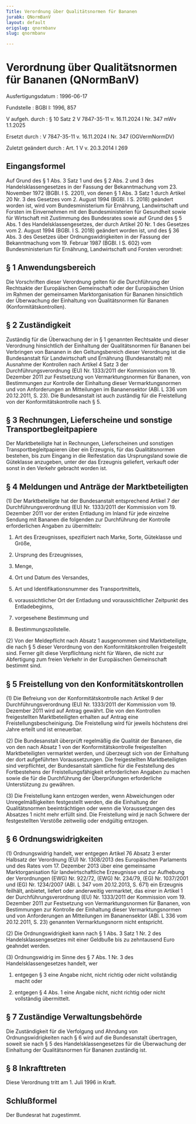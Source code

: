 ```yaml
---
Title: Verordnung über Qualitätsnormen für Bananen
jurabk: QNormBanV
layout: default
origslug: qnormbanv
slug: qnormbanv

---
```


# Verordnung über Qualitätsnormen für Bananen (QNormBanV)

Ausfertigungsdatum
:   1996-06-17

Fundstelle
:   BGBl I: 1996, 857

V aufgeh. durch
:   § 10 Satz 2 V 7847-35-11 v. 16.11.2024 I Nr. 347 mWv 1.1.2025

Ersetzt durch
:   V 7847-35-11 v. 16.11.2024 I Nr. 347 (OGVermNormDV)

Zuletzt geändert durch
:   Art. 1 V v. 20.3.2014 I 269


## Eingangsformel

Auf Grund des § 1 Abs. 3 Satz 1 und des § 2 Abs. 2 und 3 des Handelsklassengesetzes in der Fassung der Bekanntmachung vom 23. November 1972 (BGBl. I S. 2201), von denen § 1 Abs. 3 Satz 1 durch Artikel 20 Nr. 3 des Gesetzes vom 2. August 1994 (BGBl. I S. 2018) geändert worden ist, wird vom Bundesministerium für Ernährung, Landwirtschaft und Forsten im Einvernehmen mit den Bundesministerien für Gesundheit sowie für Wirtschaft mit Zustimmung des Bundesrates sowie auf Grund des § 5 Abs. 1 des Handelsklassengesetzes, der durch Artikel 20 Nr. 1 des Gesetzes vom 2. August 1994 (BGBl. I S. 2018) geändert worden ist, und des § 36 Abs. 3 des Gesetzes über Ordnungswidrigkeiten in der Fassung der Bekanntmachung vom 19. Februar 1987 (BGBl. I S. 602) vom Bundesministerium für Ernährung, Landwirtschaft und Forsten verordnet:


## § 1 Anwendungsbereich

Die Vorschriften dieser Verordnung gelten für die Durchführung der Rechtsakte der Europäischen Gemeinschaft oder der Europäischen Union im Rahmen der gemeinsamen Marktorganisation für Bananen hinsichtlich der Überwachung der Einhaltung von Qualitätsnormen für Bananen (Konformitätskontrollen).


## § 2 Zuständigkeit

Zuständig für die Überwachung der in § 1 genannten Rechtsakte und dieser Verordnung hinsichtlich der Einhaltung der Qualitätsnormen für Bananen bei Verbringen von Bananen in den Geltungsbereich dieser Verordnung ist die Bundesanstalt für Landwirtschaft und Ernährung (Bundesanstalt) mit Ausnahme der Kontrollen nach Artikel 4 Satz 3 der Durchführungsverordnung (EU) Nr. 1333/2011 der Kommission vom 19. Dezember 2011 zur Festsetzung von Vermarktungsnormen für Bananen, von Bestimmungen zur Kontrolle der Einhaltung dieser Vermarktungsnormen und von Anforderungen an Mitteilungen im Bananensektor (ABl. L 336 vom 20.12.2011, S. 23). Die Bundesanstalt ist auch zuständig für die Freistellung von der Konformitätskontrolle nach § 5.


## § 3 Rechnungen, Lieferscheine und sonstige Transportbegleitpapiere

Der Marktbeteiligte hat in Rechnungen, Lieferscheinen und sonstigen Transportbegleitpapieren über ein Erzeugnis, für das Qualitätsnormen bestehen, bis zum Eingang in die Reifestation das Ursprungsland sowie die Güteklasse anzugeben, unter der das Erzeugnis geliefert, verkauft oder sonst in den Verkehr gebracht worden ist.


## § 4 Meldungen und Anträge der Marktbeteiligten

(1) Der Marktbeteiligte hat der Bundesanstalt entsprechend Artikel 7 der Durchführungsverordnung (EU) Nr. 1333/2011 der Kommission vom 19. Dezember 2011 vor der ersten Entladung im Inland für jede einzelne Sendung mit Bananen die folgenden zur Durchführung der Kontrolle erforderlichen Angaben zu übermitteln:

1.  Art des Erzeugnisses, spezifiziert nach Marke, Sorte, Güteklasse und Größe,


2.  Ursprung des Erzeugnisses,


3.  Menge,


4.  Ort und Datum des Versandes,


5.  Art und Identifikationsnummer des Transportmittels,


6.  voraussichtlicher Ort der Entladung und voraussichtlicher Zeitpunkt des Entladebeginns,


7.  vorgesehene Bestimmung und


8.  Bestimmungszollstelle.




(2) Von der Meldepflicht nach Absatz 1 ausgenommen sind Marktbeteiligte, die nach § 5 dieser Verordnung von den Konformitätskontrollen freigestellt sind. Ferner gilt diese Verpflichtung nicht für Waren, die nicht zur Abfertigung zum freien Verkehr in der Europäischen Gemeinschaft bestimmt sind.


## § 5 Freistellung von den Konformitätskontrollen

(1) Die Befreiung von der Konformitätskontrolle nach Artikel 9 der Durchführungsverordnung (EU) Nr. 1333/2011 der Kommission vom 19. Dezember 2011 wird auf Antrag gewährt. Die von den Kontrollen freigestellten Marktbeteiligten erhalten auf Antrag eine Freistellungsbescheinigung. Die Freistellung wird für jeweils höchstens drei Jahre erteilt und ist erneuerbar.

(2) Die Bundesanstalt überprüft regelmäßig die Qualität der Bananen, die von den nach Absatz 1 von der Konformitätskontrolle freigestellten Marktbeteiligten vermarktet werden, und überzeugt sich von der Einhaltung der dort aufgeführten Voraussetzungen. Die freigestellten Marktbeteiligten sind verpflichtet, der Bundesanstalt sämtliche für die Feststellung des Fortbestehens der Freistellungsfähigkeit erforderlichen Angaben zu machen sowie die für die Durchführung der Überprüfungen erforderliche Unterstützung zu gewähren.

(3) Die Freistellung kann entzogen werden, wenn Abweichungen oder Unregelmäßigkeiten festgestellt werden, die die Einhaltung der Qualitätsnormen beeinträchtigen oder wenn die Voraussetzungen des Absatzes 1 nicht mehr erfüllt sind. Die Freistellung wird je nach Schwere der festgestellten Verstöße zeitweilig oder endgültig entzogen.


## § 6 Ordnungswidrigkeiten

(1) Ordnungswidrig handelt, wer entgegen Artikel 76 Absatz 3 erster Halbsatz der Verordnung (EU) Nr. 1308/2013 des Europäischen Parlaments und des Rates vom 17. Dezember 2013 über eine gemeinsame Marktorganisation für landwirtschaftliche Erzeugnisse und zur Aufhebung der Verordnungen (EWG) Nr. 922/72, (EWG) Nr. 234/79, (EG) Nr. 1037/2001 und (EG) Nr. 1234/2007 (ABl. L 347 vom 20.12.2013, S. 671) ein Erzeugnis feilhält, anbietet, liefert oder anderweitig vermarktet, das einer in Artikel 1 der Durchführungsverordnung (EU) Nr. 1333/2011 der Kommission vom 19. Dezember 2011 zur Festsetzung von Vermarktungsnormen für Bananen, von Bestimmungen zur Kontrolle der Einhaltung dieser Vermarktungsnormen und von Anforderungen an Mitteilungen im Bananensektor (ABl. L 336 vom 20.12.2011, S. 23) genannten Vermarktungsnorm nicht entspricht.

(2) Die Ordnungswidrigkeit kann nach § 1 Abs. 3 Satz 1 Nr. 2 des Handelsklassengesetzes mit einer Geldbuße bis zu zehntausend Euro geahndet werden.

(3) Ordnungswidrig im Sinne des § 7 Abs. 1 Nr. 3 des Handelsklassengesetzes handelt, wer

1.  entgegen § 3 eine Angabe nicht, nicht richtig oder nicht vollständig macht oder


2.  entgegen § 4 Abs. 1 eine Angabe nicht, nicht richtig oder nicht vollständig übermittelt.





## § 7 Zuständige Verwaltungsbehörde

Die Zuständigkeit für die Verfolgung und Ahndung von Ordnungswidrigkeiten nach § 6 wird auf die Bundesanstalt übertragen, soweit sie nach § 5 des Handelsklassengesetzes für die Überwachung der Einhaltung der Qualitätsnormen für Bananen zuständig ist.


## § 8 Inkrafttreten

Diese Verordnung tritt am 1. Juli 1996 in Kraft.


## Schlußformel

Der Bundesrat hat zugestimmt.

